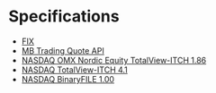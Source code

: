 Specifications
==============

  - [FIX](http://fixprotocol.org/)
  - [MB Trading Quote API](http://www.mbtrading.com/developersMain.aspx?page=api)
  - [NASDAQ OMX Nordic Equity TotalView-ITCH 1.86][ITCH 1.86]
  - [NASDAQ TotalView-ITCH 4.1][ITCH 4.1]
  - [NASDAQ BinaryFILE 1.00][BinaryFILE 1.00]

[ITCH 1.86]:       http://nordic.nasdaqomxtrader.com/digitalAssets/72/72740_nordic_equity_totalview-itch_1.86.pdf
[ITCH 4.1]:        http://www.nasdaqtrader.com/content/technicalsupport/specifications/dataproducts/tvitch-v4.pdf
[BinaryFILE 1.00]: http://www.nasdaqtrader.com/content/technicalsupport/specifications/dataproducts/binaryfile.pdf
